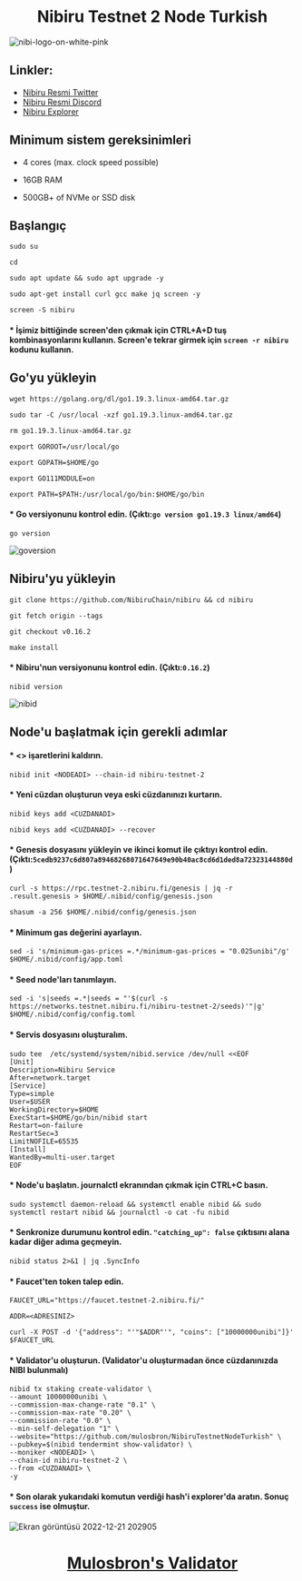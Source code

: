 # <h1 align="center"> Nibiru Testnet 2 Node Turkish </h1> 
![nibi-logo-on-white-pink](https://user-images.githubusercontent.com/91866065/208937132-0f1e2186-0967-4f9e-aee7-a1c9f722cad7.png)

## Linkler:
 * [Nibiru Resmi Twitter](https://twitter.com/NibiruChain)
 * [Nibiru Resmi Discord](https://discord.gg/nibiru)
 * [Nibiru Explorer](https://testnet-2.nibiru.fi/)
 
## Minimum sistem gereksinimleri

* 4 cores (max. clock speed possible)

* 16GB RAM

* 500GB+ of NVMe or SSD disk

## Başlangıç
```
sudo su

cd

sudo apt update && sudo apt upgrade -y

sudo apt-get install curl gcc make jq screen -y

screen -S nibiru
```

#### * İşimiz bittiğinde screen'den çıkmak için CTRL+A+D tuş kombinasyonlarını kullanın. Screen'e tekrar girmek için `screen -r nibiru` kodunu kullanın.

## Go'yu yükleyin
```
wget https://golang.org/dl/go1.19.3.linux-amd64.tar.gz

sudo tar -C /usr/local -xzf go1.19.3.linux-amd64.tar.gz

rm go1.19.3.linux-amd64.tar.gz

export GOROOT=/usr/local/go

export GOPATH=$HOME/go

export GO111MODULE=on

export PATH=$PATH:/usr/local/go/bin:$HOME/go/bin
```

#### * Go versiyonunu kontrol edin. (Çıktı:`go version go1.19.3 linux/amd64`)
```
go version
```
![goversion](https://user-images.githubusercontent.com/91866065/208239917-629f76d2-419f-4372-a933-4c8f1b63ba54.png)

## Nibiru'yu yükleyin
```
git clone https://github.com/NibiruChain/nibiru && cd nibiru

git fetch origin --tags

git checkout v0.16.2

make install
```

#### * Nibiru'nun versiyonunu kontrol edin. (Çıktı:`0.16.2`)
```
nibid version
```
![nibid](https://user-images.githubusercontent.com/91866065/208937500-91a9e253-539a-449a-aca7-12df2e9b4d55.png)

## Node'u başlatmak için gerekli adımlar

#### * <> işaretlerini kaldırın.
```
nibid init <NODEADI> --chain-id nibiru-testnet-2
```

#### * Yeni cüzdan oluşturun veya eski cüzdanınızı kurtarın.
```
nibid keys add <CUZDANADI>

nibid keys add <CUZDANADI> --recover
```

#### * Genesis dosyasını yükleyin ve ikinci komut ile çıktıyı kontrol edin. (Çıktı:`5cedb9237c6d807a89468268071647649e90b40ac8cd6d1ded8a72323144880d`)
```
curl -s https://rpc.testnet-2.nibiru.fi/genesis | jq -r .result.genesis > $HOME/.nibid/config/genesis.json

shasum -a 256 $HOME/.nibid/config/genesis.json
```

#### * Minimum gas değerini ayarlayın.
```
sed -i 's/minimum-gas-prices =.*/minimum-gas-prices = "0.025unibi"/g' $HOME/.nibid/config/app.toml
```

#### * Seed node'ları tanımlayın.
```
sed -i 's|seeds =.*|seeds = "'$(curl -s https://networks.testnet.nibiru.fi/nibiru-testnet-2/seeds)'"|g' $HOME/.nibid/config/config.toml
```

#### * Servis dosyasını oluşturalım.
```
sudo tee  /etc/systemd/system/nibid.service /dev/null <<EOF
[Unit]
Description=Nibiru Service
After=network.target
[Service]
Type=simple
User=$USER
WorkingDirectory=$HOME
ExecStart=$HOME/go/bin/nibid start
Restart=on-failure
RestartSec=3
LimitNOFILE=65535
[Install]
WantedBy=multi-user.target
EOF
```

#### * Node'u başlatın. journalctl ekranından çıkmak için CTRL+C basın.
```
sudo systemctl daemon-reload && systemctl enable nibid && sudo systemctl restart nibid && journalctl -o cat -fu nibid
```

#### * Senkronize durumunu kontrol edin. `"catching_up": false` çıktısını alana kadar diğer adıma geçmeyin.
```
nibid status 2>&1 | jq .SyncInfo
```

#### * Faucet'ten token talep edin.
```
FAUCET_URL="https://faucet.testnet-2.nibiru.fi/"

ADDR=<ADRESINIZ>

curl -X POST -d '{"address": "'"$ADDR"'", "coins": ["10000000unibi"]}' $FAUCET_URL
```

#### * Validator'u oluşturun. (Validator'u oluşturmadan önce cüzdanınızda NIBI bulunmalı)
```
nibid tx staking create-validator \
--amount 10000000unibi \
--commission-max-change-rate "0.1" \
--commission-max-rate "0.20" \
--commission-rate "0.0" \
--min-self-delegation "1" \
--website="https://github.com/mulosbron/NibiruTestnetNodeTurkish" \
--pubkey=$(nibid tendermint show-validator) \
--moniker <NODEADI> \
--chain-id nibiru-testnet-2 \
--from <CUZDANADI> \
-y
```

#### * Son olarak yukarıdaki komutun verdiği hash'i explorer'da aratın. Sonuç `success` ise olmuştur.
![Ekran görüntüsü 2022-12-21 202905](https://user-images.githubusercontent.com/91866065/208967689-1f8b360e-885f-40a5-af22-1338f323b327.png)

# <h1 align="center">[Mulosbron's Validator](https://testnet-2.nibiru.fi/validators/nibivaloper1ns372uy5fdy94mzny56dph7l30706lhkkctyme) </h1>
